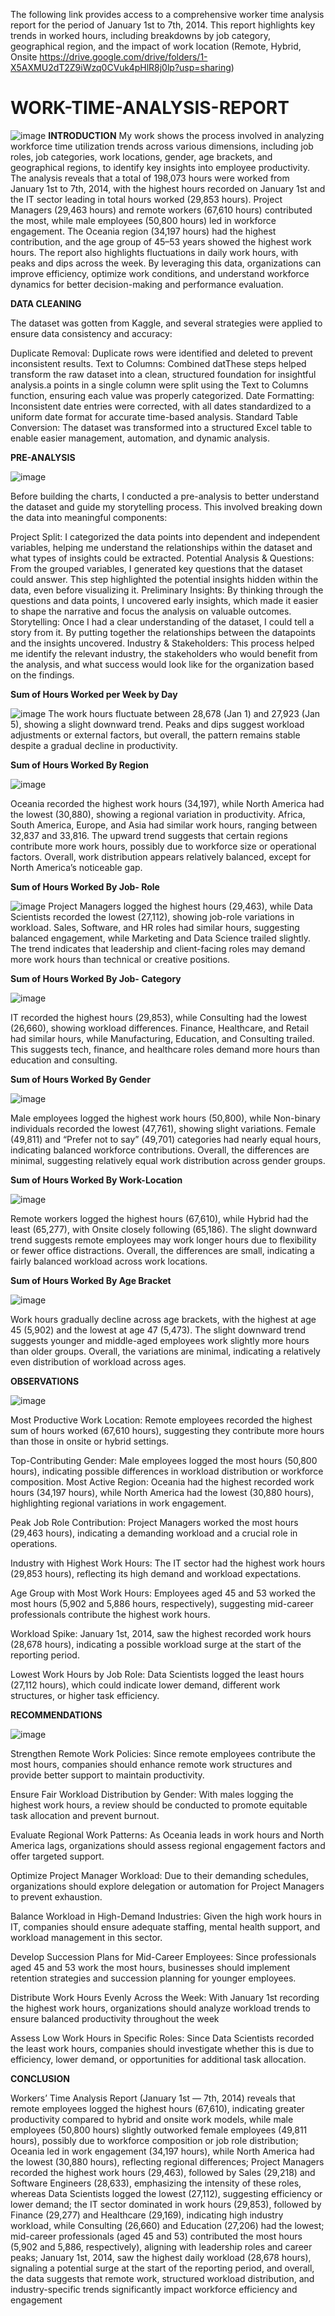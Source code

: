 The following link provides access to a comprehensive worker time analysis report for the period of January 1st to 7th, 2014. This report highlights key trends in worked hours, including breakdowns by job category, geographical region, and the impact of work location (Remote, Hybrid, Onsite
https://drive.google.com/drive/folders/1-X5AXMU2dT2Z9iWzq0CVuk4pHlR8j0lp?usp=sharing)

# WORK-TIME-ANALYSIS-REPORT
![image](https://github.com/user-attachments/assets/efa625d2-e7fa-4ada-9ac4-5c2cdc28198d)
**INTRODUCTION**
My work shows the process involved in analyzing workforce time utilization trends across various dimensions, including job roles, job categories, work locations, gender, age brackets, and geographical regions, to identify key insights into employee productivity. The analysis reveals that a total of 198,073 hours were worked from January 1st to 7th, 2014, with the highest hours recorded on January 1st and the IT sector leading in total hours worked (29,853 hours). Project Managers (29,463 hours) and remote workers (67,610 hours) contributed the most, while male employees (50,800 hours) led in workforce engagement. The Oceania region (34,197 hours) had the highest contribution, and the age group of 45–53 years showed the highest work hours. The report also highlights fluctuations in daily work hours, with peaks and dips across the week. By leveraging this data, organizations can improve efficiency, optimize work conditions, and understand workforce dynamics for better decision-making and performance evaluation.

**DATA CLEANING**

The dataset was gotten from Kaggle, and several strategies were applied to ensure data consistency and accuracy:

Duplicate Removal: Duplicate rows were identified and deleted to prevent inconsistent results.
Text to Columns: Combined datThese steps helped transform the raw dataset into a clean, structured foundation for insightful analysis.a points in a single column were split using the Text to Columns function, ensuring each value was properly categorized.
Date Formatting: Inconsistent date entries were corrected, with all dates standardized to a uniform date format for accurate time-based analysis.
Standard Table Conversion: The dataset was transformed into a structured Excel table to enable easier management, automation, and dynamic analysis.

**PRE-ANALYSIS**

![image](https://github.com/user-attachments/assets/28b4f629-6318-4280-b26e-b5926321d2f3)

Before building the charts, I conducted a pre-analysis to better understand the dataset and guide my storytelling process. This involved breaking down the data into meaningful components:

Project Split: I categorized the data points into dependent and independent variables, helping me understand the relationships within the dataset and what types of insights could be extracted.
Potential Analysis & Questions: From the grouped variables, I generated key questions that the dataset could answer. This step highlighted the potential insights hidden within the data, even before visualizing it.
Preliminary Insights: By thinking through the questions and data points, I uncovered early insights, which made it easier to shape the narrative and focus the analysis on valuable outcomes.
Storytelling: Once I had a clear understanding of the dataset, I could tell a story from it. By putting together the relationships between the datapoints and the insights uncovered.
Industry & Stakeholders: This process helped me identify the relevant industry, the stakeholders who would benefit from the analysis, and what success would look like for the organization based on the findings.

**Sum of Hours Worked per Week by Day**

![image](https://github.com/user-attachments/assets/97f95f19-0ad5-4837-aa3a-794f7e6d715f)
The work hours fluctuate between 28,678 (Jan 1) and 27,923 (Jan 5), showing a slight downward trend. Peaks and dips suggest workload adjustments or external factors, but overall, the pattern remains stable despite a gradual decline in productivity.


**Sum of Hours Worked By Region**


![image](https://github.com/user-attachments/assets/a6896227-1d20-41c6-adc9-2716433c6825)


Oceania recorded the highest work hours (34,197), while North America had the lowest (30,880), showing a regional variation in productivity. Africa, South America, Europe, and Asia had similar work hours, ranging between 32,837 and 33,816. The upward trend suggests that certain regions contribute more work hours, possibly due to workforce size or operational factors. Overall, work distribution appears relatively balanced, except for North America’s noticeable gap.


**Sum of Hours Worked By Job- Role**


![image](https://github.com/user-attachments/assets/3bd75891-32df-4361-bae9-ad33b4e329f5)
Project Managers logged the highest hours (29,463), while Data Scientists recorded the lowest (27,112), showing job-role variations in workload. Sales, Software, and HR roles had similar hours, suggesting balanced engagement, while Marketing and Data Science trailed slightly. The trend indicates that leadership and client-facing roles may demand more work hours than technical or creative positions.

**Sum of Hours Worked By Job- Category**


![image](https://github.com/user-attachments/assets/f78d1db0-e2c5-4366-a1d8-c5dd21eb0cf8)


IT recorded the highest hours (29,853), while Consulting had the lowest (26,660), showing workload differences. Finance, Healthcare, and Retail had similar hours, while Manufacturing, Education, and Consulting trailed. This suggests tech, finance, and healthcare roles demand more hours than education and consulting.


**Sum of Hours Worked By Gender**


![image](https://github.com/user-attachments/assets/1cc25399-68a0-4609-9e85-0feb411eafaf)


Male employees logged the highest work hours (50,800), while Non-binary individuals recorded the lowest (47,761), showing slight variations. Female (49,811) and “Prefer not to say” (49,701) categories had nearly equal hours, indicating balanced workforce contributions. Overall, the differences are minimal, suggesting relatively equal work distribution across gender groups.

**Sum of Hours Worked By Work-Location**


![image](https://github.com/user-attachments/assets/d76a5d5a-37f8-4867-b8a5-46bcdc3ee28a)


Remote workers logged the highest hours (67,610), while Hybrid had the least (65,277), with Onsite closely following (65,186). The slight downward trend suggests remote employees may work longer hours due to flexibility or fewer office distractions. Overall, the differences are small, indicating a fairly balanced workload across work locations.

**Sum of Hours Worked By Age Bracket**


![image](https://github.com/user-attachments/assets/c6628378-cebb-4c3e-9043-8c0115b5b153)


Work hours gradually decline across age brackets, with the highest at age 45 (5,902) and the lowest at age 47 (5,473). The slight downward trend suggests younger and middle-aged employees work slightly more hours than older groups. Overall, the variations are minimal, indicating a relatively even distribution of workload across ages.


**OBSERVATIONS**


![image](https://github.com/user-attachments/assets/a3406326-8754-4820-b1dd-3199189461e2)


Most Productive Work Location: Remote employees recorded the highest sum of hours worked (67,610 hours), suggesting they contribute more hours than those in onsite or hybrid settings.

Top-Contributing Gender: Male employees logged the most hours (50,800 hours), indicating possible differences in workload distribution or workforce composition.
Most Active Region: Oceania had the highest recorded work hours (34,197 hours), while North America had the lowest (30,880 hours), highlighting regional variations in work engagement.

Peak Job Role Contribution: Project Managers worked the most hours (29,463 hours), indicating a demanding workload and a crucial role in operations.

Industry with Highest Work Hours: The IT sector had the highest work hours (29,853 hours), reflecting its high demand and workload expectations.

Age Group with Most Work Hours: Employees aged 45 and 53 worked the most hours (5,902 and 5,886 hours, respectively), suggesting mid-career professionals contribute the highest work hours.

Workload Spike: January 1st, 2014, saw the highest recorded work hours (28,678 hours), indicating a possible workload surge at the start of the reporting period.

Lowest Work Hours by Job Role: Data Scientists logged the least hours (27,112 hours), which could indicate lower demand, different work structures, or higher task efficiency.



**RECOMMENDATIONS**


![image](https://github.com/user-attachments/assets/c8fd0c89-5c0d-4450-a467-6888b5d368c0)


Strengthen Remote Work Policies: Since remote employees contribute the most hours, companies should enhance remote work structures and provide better support to maintain productivity.

Ensure Fair Workload Distribution by Gender: With males logging the highest work hours, a review should be conducted to promote equitable task allocation and prevent burnout.

Evaluate Regional Work Patterns: As Oceania leads in work hours and North America lags, organizations should assess regional engagement factors and offer targeted support.

Optimize Project Manager Workload: Due to their demanding schedules, organizations should explore delegation or automation for Project Managers to prevent exhaustion.

Balance Workload in High-Demand Industries: Given the high work hours in IT, companies should ensure adequate staffing, mental health support, and workload management in this sector.

Develop Succession Plans for Mid-Career Employees: Since professionals aged 45 and 53 work the most hours, businesses should implement retention strategies and succession planning for younger employees.

Distribute Work Hours Evenly Across the Week: With January 1st recording the highest work hours, organizations should analyze workload trends to ensure balanced productivity throughout the week

Assess Low Work Hours in Specific Roles: Since Data Scientists recorded the least work hours, companies should investigate whether this is due to efficiency, lower demand, or opportunities for additional task allocation.


**CONCLUSION**

Workers’ Time Analysis Report (January 1st — 7th, 2014) reveals that remote employees logged the highest hours (67,610), indicating greater productivity compared to hybrid and onsite work models, while male employees (50,800 hours) slightly outworked female employees (49,811 hours), possibly due to workforce composition or job role distribution; Oceania led in work engagement (34,197 hours), while North America had the lowest (30,880 hours), reflecting regional differences; Project Managers recorded the highest work hours (29,463), followed by Sales (29,218) and Software Engineers (28,633), emphasizing the intensity of these roles, whereas Data Scientists logged the lowest (27,112), suggesting efficiency or lower demand; the IT sector dominated in work hours (29,853), followed by Finance (29,277) and Healthcare (29,169), indicating high industry workload, while Consulting (26,660) and Education (27,206) had the lowest; mid-career professionals (aged 45 and 53) contributed the most hours (5,902 and 5,886, respectively), aligning with leadership roles and career peaks; January 1st, 2014, saw the highest daily workload (28,678 hours), signaling a potential surge at the start of the reporting period, and overall, the data suggests that remote work, structured workload distribution, and industry-specific trends significantly impact workforce efficiency and engagement














